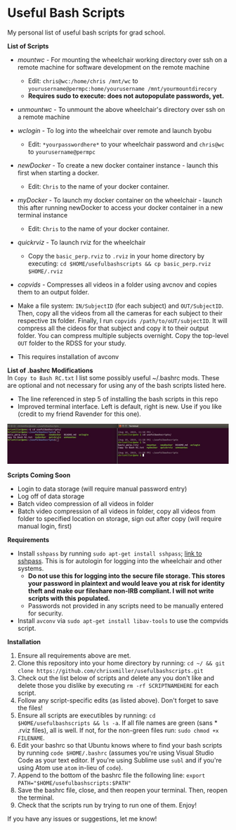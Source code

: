 # Useful Bash Scripts 
My personal list of useful bash scripts for grad school. 

 **List of Scripts** 
* *mountwc*   - For mounting the wheelchair working directory over ssh on a remote machine for software development on the remote machine
  * Edit: `chris@wc:/home/chris /mnt/wc` to `yourusername@permpc:home/yourusername /mnt/yourmountdirecory`
  * **Requires sudo to execute: does not autopopulate passwords, yet.**
* *unmountwc* - To unmount the above wheelchair's directory over ssh on a remote machine
* *wclogin*   - To log into the wheelchair over remote and launch byobu
  * Edit: `*yourpasswordhere*` to your wheelchair password and `chris@wc` to `yourusername@permpc`
* *newDocker* - To create a new docker container instance - launch this first when starting a docker. 
   * Edit: `Chris` to the name of your docker container. 
* *myDocker*  - To launch my docker container on the wheelchair - launch this after running newDocker to access your docker container in a new terminal instance
  * Edit: `Chris` to the name of your docker container. 
* *quickrviz* - To launch rviz for the wheelchair 
  * Copy the `basic_perp.rviz` to `.rviz` in your home directory by executing: `cd $HOME/usefulbashscripts && cp basic_perp.rviz $HOME/.rviz`

* *copvids* - Compresses all videos in a folder using avcnov and copies them to an output folder. 
 * Make a file system: `IN/SubjectID` (for each subject) and `OUT/SubjectID`. Then, copy all the videos from all the cameras for each subject to their respective `IN` folder. Finally, I run `copvids /path/to/oUT/subjectID`. It will compress all the cideos for that subject and copy it to their output folder. You can compress multiple subjects overnight. Copy the top-level `OUT` folder to the RDSS for your study. 
  * This requires installation of avconv
  
**List of .bashrc Modifications**\
In `Copy to Bash RC.txt` I list some possibly useful ~/.bashrc mods. These are optional and not necessary for using any of the bash scripts listed here. 
* The line referenced in step 5 of installing the bash scripts in this repo
* Improved terminal interface. Left is default, right is new. Use if you like (credit to my friend Ravender for this one).

![Improved Terminal Interface](SideBySide.jpg)

**Scripts Coming Soon**
* Login to data storage (will require manual password entry)
* Log off of data storage
* Batch video compression of all videos in folder 
* Batch video compression of all videos in folder, copy all videos from folder to specified location on storage, sign out after copy (will require manual login, first)

**Requirements** 
* Install `sshpass` by running `sudo apt-get install sshpass`; [link to sshpass](https://gist.github.com/arunoda/7790979). This is for autologin for logging into the wheelchair and other systems. 
  * **Do not use this for logging into the secure file storage. This stores your password in plaintext and would leave you at risk for identity theft and make our fileshare non-IRB compliant. I will not write scripts with this populated.**
  * Passwords not provided in any scripts need to be manually entered for security. 
* Install `avconv` via `sudo apt-get install libav-tools` to use the compvids script.

**Installation**
1. Ensure all requirements above are met. 
2. Clone this repository into your home directory by running: `cd ~/ && git clone https://github.com/chrisxmiller/usefulbashscripts.git`
3. Check out the list below of scripts and delete any you don't like and delete those you dislike by executing `rm -rf SCRIPTNAMEHERE` for each script.
4. Follow any script-specific edits (as listed above). Don't forget to save the files!
5. Ensure all scripts are executibles by running: `cd $HOME/usefulbashscripts && ls -a`. If all file names are green (sans * .rviz files), all is well. If not, for the non-green files run: `sudo chmod +x FILENAME`.
4. Edit your bashrc so that Ubuntu knows where to find your bash scripts by running `code $HOME/.bashrc` (assumes you're using Visual Studio Code as your text editor. If you're using Sublime use `subl` and if you're using Atom use `atom` in-lieu of `code`). 
5. Append to the bottom of the bashrc file the following line: `export PATH="$HOME/usefulbashscripts:$PATH"`
6. Save the bashrc file, close, and then reopen your terminal. Then, reopen the terminal. 
7. Check that the scripts run by trying to run one of them. Enjoy!

If you have any issues or suggestions, let me know!
